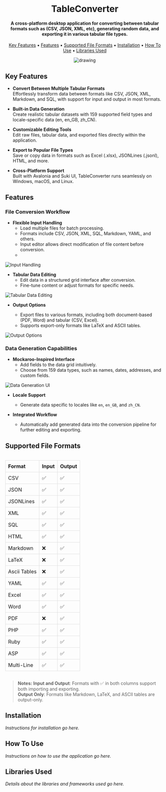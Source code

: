 <h1 align="center">
  <br>
  TableConverter
  <br>
</h1>

<h4 align="center">A cross-platform desktop application for converting between tabular formats such as (CSV, JSON, XML, etc), generating random data, and exporting it in various tabular file types.</h4>

<p align="center">
  <a href="#key-features">Key Features</a> ▪︎
  <a href="#features">Features</a> ▪︎
  <a href="#supported-file-formats">Supported File Formats</a> ▪︎
  <a href="#installation">Installation</a> ▪︎
  <a href="#how-to-use">How To Use</a> ▪︎
  <a href="#libraries-used">Libraries Used</a>
</p>

<p align="center">
  <img src="https://github.com/user-attachments/assets/1c399110-7e26-47ef-bfd5-ceeda1b18e31" alt="drawing" align="center"/>
</p>

## Key Features

- **Convert Between Multiple Tabular Formats**  
  Effortlessly transform data between formats like CSV, JSON, XML, Markdown, and SQL, with support for input and output in most formats.

- **Built-in Data Generation**  
  Create realistic tabular datasets with 159 supported field types and locale-specific data (en, en_GB, zh_CN).

- **Customizable Editing Tools**  
  Edit raw files, tabular data, and exported files directly within the application.

- **Export to Popular File Types**  
  Save or copy data in formats such as Excel (.xlsx), JSONLines (.jsonl), HTML, and more.

- **Cross-Platform Support**  
  Built with Avalonia and Suki UI, TableConverter runs seamlessly on Windows, macOS, and Linux.

## Features

### File Conversion Workflow
- **Flexible Input Handling**  
  - Load multiple files for batch processing.  
  - Formats include CSV, JSON, XML, SQL, Markdown, YAML, and others.  
  - Input editor allows direct modification of file content before conversion.
  - 
![Input Handling](https://github.com/user-attachments/assets/6f81a42a-e503-452a-819b-85dea35b6e31)

- **Tabular Data Editing**  
  - Edit data in a structured grid interface after conversion.  
  - Fine-tune content or adjust formats for specific needs.  

![Tabular Data Editing](https://github.com/user-attachments/assets/a525f8cc-607a-4910-a829-00fff2e5f5f5)

- **Output Options**

  - Export files to various formats, including both document-based (PDF, Word) and tabular (CSV, Excel).  
  - Supports export-only formats like LaTeX and ASCII tables.

![Output Options](https://github.com/user-attachments/assets/33eaa8b3-ab08-4423-ad78-e4a1c1add47a)

### Data Generation Capabilities
- **Mockaroo-Inspired Interface**  
  - Add fields to the data grid intuitively.  
  - Choose from 159 data types, such as names, dates, addresses, and custom fields.  

![Data Generation UI](https://github.com/user-attachments/assets/df635f39-fdfb-4c70-a56b-4e4f22505f24)

- **Locale Support**  
  - Generate data specific to locales like `en`, `en_GB`, and `zh_CN`.  

- **Integrated Workflow**  
  - Automatically add generated data into the conversion pipeline for further editing and exporting.

## Supported File Formats

<div style="min-width: 100%; width: 100%; overflow-x: auto;">
  <table style="width: 100%; border-collapse: collapse; text-align: left; table-layout: fixed;">
    <thead>
      <tr>
        <th style="border: 1px solid #ddd; padding: 8px;">Format</th>
        <th style="border: 1px solid #ddd; padding: 8px;">Input</th>
        <th style="border: 1px solid #ddd; padding: 8px;">Output</th>
      </tr>
    </thead>
    <tbody>
      <tr>
        <td style="border: 1px solid #ddd; padding: 8px;">CSV</td>
        <td style="border: 1px solid #ddd; padding: 8px;">✅</td>
        <td style="border: 1px solid #ddd; padding: 8px;">✅</td>
      </tr>
      <tr>
        <td style="border: 1px solid #ddd; padding: 8px;">JSON</td>
        <td style="border: 1px solid #ddd; padding: 8px;">✅</td>
        <td style="border: 1px solid #ddd; padding: 8px;">✅</td>
      </tr>
      <tr>
        <td style="border: 1px solid #ddd; padding: 8px;">JSONLines</td>
        <td style="border: 1px solid #ddd; padding: 8px;">✅</td>
        <td style="border: 1px solid #ddd; padding: 8px;">✅</td>
      </tr>
      <tr>
        <td style="border: 1px solid #ddd; padding: 8px;">XML</td>
        <td style="border: 1px solid #ddd; padding: 8px;">✅</td>
        <td style="border: 1px solid #ddd; padding: 8px;">✅</td>
      </tr>
      <tr>
        <td style="border: 1px solid #ddd; padding: 8px;">SQL</td>
        <td style="border: 1px solid #ddd; padding: 8px;">✅</td>
        <td style="border: 1px solid #ddd; padding: 8px;">✅</td>
      </tr>
      <tr>
        <td style="border: 1px solid #ddd; padding: 8px;">HTML</td>
        <td style="border: 1px solid #ddd; padding: 8px;">✅</td>
        <td style="border: 1px solid #ddd; padding: 8px;">✅</td>
      </tr>
      <tr>
        <td style="border: 1px solid #ddd; padding: 8px;">Markdown</td>
        <td style="border: 1px solid #ddd; padding: 8px;">❌</td>
        <td style="border: 1px solid #ddd; padding: 8px;">✅</td>
      </tr>
      <tr>
        <td style="border: 1px solid #ddd; padding: 8px;">LaTeX</td>
        <td style="border: 1px solid #ddd; padding: 8px;">❌</td>
        <td style="border: 1px solid #ddd; padding: 8px;">✅</td>
      </tr>
      <tr>
        <td style="border: 1px solid #ddd; padding: 8px;">Ascii Tables</td>
        <td style="border: 1px solid #ddd; padding: 8px;">❌</td>
        <td style="border: 1px solid #ddd; padding: 8px;">✅</td>
      </tr>
      <tr>
        <td style="border: 1px solid #ddd; padding: 8px;">YAML</td>
        <td style="border: 1px solid #ddd; padding: 8px;">✅</td>
        <td style="border: 1px solid #ddd; padding: 8px;">✅</td>
      </tr>
      <tr>
        <td style="border: 1px solid #ddd; padding: 8px;">Excel</td>
        <td style="border: 1px solid #ddd; padding: 8px;">✅</td>
        <td style="border: 1px solid #ddd; padding: 8px;">✅</td>
      </tr>
      <tr>
        <td style="border: 1px solid #ddd; padding: 8px;">Word</td>
        <td style="border: 1px solid #ddd; padding: 8px;">✅</td>
        <td style="border: 1px solid #ddd; padding: 8px;">✅</td>
      </tr>
      <tr>
        <td style="border: 1px solid #ddd; padding: 8px;">PDF</td>
        <td style="border: 1px solid #ddd; padding: 8px;">❌</td>
        <td style="border: 1px solid #ddd; padding: 8px;">✅</td>
      </tr>
      <tr>
        <td style="border: 1px solid #ddd; padding: 8px;">PHP</td>
        <td style="border: 1px solid #ddd; padding: 8px;">✅</td>
        <td style="border: 1px solid #ddd; padding: 8px;">✅</td>
      </tr>
      <tr>
        <td style="border: 1px solid #ddd; padding: 8px;">Ruby</td>
        <td style="border: 1px solid #ddd; padding: 8px;">✅</td>
        <td style="border: 1px solid #ddd; padding: 8px;">✅</td>
      </tr>
      <tr>
        <td style="border: 1px solid #ddd; padding: 8px;">ASP</td>
        <td style="border: 1px solid #ddd; padding: 8px;">✅</td>
        <td style="border: 1px solid #ddd; padding: 8px;">✅</td>
      </tr>
      <tr>
        <td style="border: 1px solid #ddd; padding: 8px;">Multi-Line</td>
        <td style="border: 1px solid #ddd; padding: 8px;">✅</td>
        <td style="border: 1px solid #ddd; padding: 8px;">✅</td>
      </tr>
    </tbody>
  </table>
</div>

> **Notes:**
> **Input and Output**: Formats with ✅ in both columns support both importing and exporting.  
> **Output Only**: Formats like Markdown, LaTeX, and ASCII tables are output-only.  

## Installation

*Instructions for installation go here.*

## How To Use

*Instructions on how to use the application go here.*

## Libraries Used

*Details about the libraries and frameworks used go here.*
